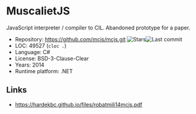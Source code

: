 # MuscalietJS

JavaScript interpreter / compiler to CIL. Abandoned prototype for a paper.

* Repository:       https://github.com/mcjs/mcjs.git <span class="shields"><img src="https://img.shields.io/github/stars/mcjs/mcjs?label=&style=flat-square" alt="Stars" title="Stars"><img src="https://img.shields.io/github/last-commit/mcjs/mcjs?label=&style=flat-square" alt="Last commit" title="Last commit"></span>
* LOC:              49527 (`cloc .`)
* Language:         C#
* License:          BSD-3-Clause-Clear
* Years:            2014
* Runtime platform: .NET

## Links

* https://hardekbc.github.io/files/robatmili14mcjs.pdf
